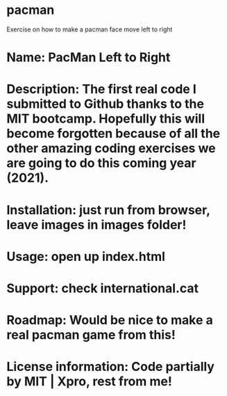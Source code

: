 # pacman
Exercise on how to make a pacman face move left to right
# Name: PacMan Left to Right
# Description: The first real code I submitted to Github thanks to the MIT bootcamp. Hopefully this will become forgotten because of all the other amazing coding exercises we are going to do this coming year (2021).
# Installation: just run from browser, leave images in images folder!
# Usage: open up index.html
# Support: check international.cat 
# Roadmap: Would be nice to make a real pacman game from this! 
# License information: Code partially by MIT | Xpro, rest from me!
